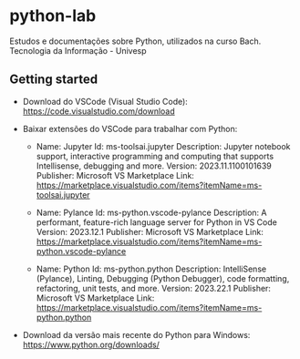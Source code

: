 # python-lab

Estudos e documentações sobre Python, utilizados na curso Bach. Tecnologia da Informação - Univesp

## Getting started

- Download do VSCode (Visual Studio Code): https://code.visualstudio.com/download

- Baixar extensões do VSCode para trabalhar com Python:

  - Name: Jupyter
    Id: ms-toolsai.jupyter
    Description: Jupyter notebook support, interactive programming and computing that supports Intellisense, debugging and more.
    Version: 2023.11.1100101639
    Publisher: Microsoft
    VS Marketplace Link: https://marketplace.visualstudio.com/items?itemName=ms-toolsai.jupyter

  - Name: Pylance
    Id: ms-python.vscode-pylance
    Description: A performant, feature-rich language server for Python in VS Code
    Version: 2023.12.1
    Publisher: Microsoft
    VS Marketplace Link: https://marketplace.visualstudio.com/items?itemName=ms-python.vscode-pylance

  - Name: Python
    Id: ms-python.python
    Description: IntelliSense (Pylance), Linting, Debugging (Python Debugger), code formatting, refactoring, unit tests, and more.
    Version: 2023.22.1
    Publisher: Microsoft
    VS Marketplace Link: https://marketplace.visualstudio.com/items?itemName=ms-python.python

- Download da versão mais recente do Python para Windows: https://www.python.org/downloads/
